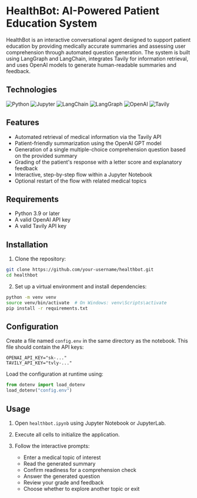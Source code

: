 # HealthBot: AI-Powered Patient Education System

HealthBot is an interactive conversational agent designed to support patient education by providing medically accurate summaries and assessing user comprehension through automated question generation. The system is built using LangGraph and LangChain, integrates Tavily for information retrieval, and uses OpenAI models to generate human-readable summaries and feedback.

## Technologies

![Python](https://img.shields.io/badge/Python-3.9%2B-blue?logo=python) ![Jupyter](https://img.shields.io/badge/Jupyter-Notebook-orange?logo=jupyter) ![LangChain](https://img.shields.io/badge/LangChain-Framework-informational) ![LangGraph](https://img.shields.io/badge/LangGraph-Workflow-lightgrey) ![OpenAI](https://img.shields.io/badge/OpenAI-API-black?logo=openai) ![Tavily](https://img.shields.io/badge/Tavily-Search-blueviolet)


## Features

- Automated retrieval of medical information via the Tavily API
- Patient-friendly summarization using the OpenAI GPT model
- Generation of a single multiple-choice comprehension question based on the provided summary
- Grading of the patient's response with a letter score and explanatory feedback
- Interactive, step-by-step flow within a Jupyter Notebook
- Optional restart of the flow with related medical topics

## Requirements

- Python 3.9 or later
- A valid OpenAI API key
- A valid Tavily API key

## Installation

1. Clone the repository:

```bash
git clone https://github.com/your-username/healthbot.git
cd healthbot
```

2. Set up a virtual environment and install dependencies:

```bash
python -m venv venv
source venv/bin/activate  # On Windows: venv\Scripts\activate
pip install -r requirements.txt
```

## Configuration

Create a file named `config.env` in the same directory as the notebook. This file should contain the API keys:

```
OPENAI_API_KEY="sk-..."
TAVILY_API_KEY="tvly-..."
```

Load the configuration at runtime using:

```python
from dotenv import load_dotenv
load_dotenv("config.env")
```

## Usage

1. Open `healthbot.ipynb` using Jupyter Notebook or JupyterLab.
2. Execute all cells to initialize the application.
3. Follow the interactive prompts:

   * Enter a medical topic of interest
   * Read the generated summary
   * Confirm readiness for a comprehension check
   * Answer the generated question
   * Review your grade and feedback
   * Choose whether to explore another topic or exit



